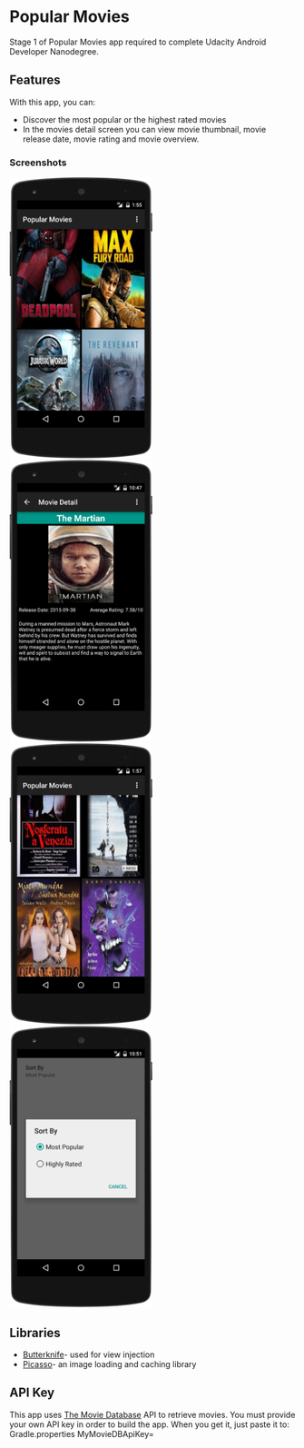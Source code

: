 # Popular Movies

Stage 1 of Popular Movies app required to complete Udacity Android Developer Nanodegree.

## Features

With this app, you can:
* Discover the most popular or the highest rated movies
* In the movies detail screen you can view movie thumbnail, movie release date, movie rating and movie overview.

### Screenshots

<img src="screenshots/Main_Screen.png" width="50%" />
<img src="screenshots/Detail_Screen.png" width="50%" />
<img src="screenshots/Highly_Rated.png" width="50%" />
<img src="screenshots/Settings_Screen.png" width="50%" />

## Libraries

* [Butterknife](http://jakewharton.github.io/butterknife/)- used for view injection
* [Picasso](http://square.github.io/picasso/)- an image loading and caching library

## API Key

This app uses [The Movie Database](https://www.themoviedb.org/documentation/api) API to retrieve movies.
You must provide your own API key in order to build the app. When you get it, just paste it to:
Gradle.properties
MyMovieDBApiKey=<YourAPIKey>
